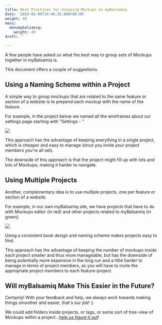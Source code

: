 ```yaml
---
title: Best Practices for Grouping Mockups in myBalsamiq
date: '2015-05-09T14:46:35.000+00:00'
weight: 40
menu:
  menumybalsamiq:
    weight: 40
draft: ''

---
```


A few people have asked us what the best way to group sets of Mockups together in myBalsamiq is.

This document offers a couple of suggestions.

## Using a Naming Scheme within a Project

A simple way to group mockups that are related to the same feature or section of a website is to prepend each mockup with the name of the feature.

For example, in the project below we named all the wireframes about our settings page starting with "Settings - "

![](https://media.balsamiq.com/img/support/docs/myb/mockups.png)

This approach has the advantage of keeping everything in a single project, which is cheaper and easy to manage (once you invite your project members you're all set).

The downside of this approach is that the project might fill up with lots and lots of Mockups, making it harder to navigate.

## Using Multiple Projects

Another, complementary idea is to use multiple projects, one per feature or section of a website.

For example, in our own myBalsamiq site, we have projects that have to do with Mockups editor (in red) and other projects related to myBalsamiq (in green).

![](https://media.balsamiq.com/img/support/docs/myb/projects.png)

Using a consistent book design and naming scheme makes projects easy to find.

This approach has the advantage of keeping the number of mockups inside each project smaller and thus more manageable, but has the downside of being potentially more expensive in the long run and a little harder to manage in terms of project members, as you will have to invite the appropriate project members to each feature-project.

## Will myBalsamiq Make This Easier in the Future?

Certainly! With your feedback and help, we always work towards making things smoother and easier, that's our job! :)

We could add folders inside projects, or tags, or some sort of tree-view of Mockups within a project...[help us figure it out](http://forum.balsamiq.com)!

